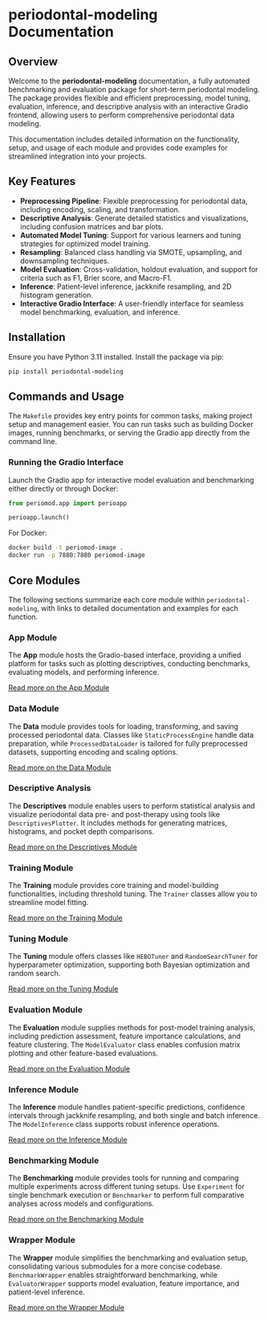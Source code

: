 # periodontal-modeling Documentation

## Overview

Welcome to the **periodontal-modeling** documentation, a fully automated benchmarking and evaluation package for short-term periodontal modeling. The package provides flexible and efficient preprocessing, model tuning, evaluation, inference, and descriptive analysis with an interactive Gradio frontend, allowing users to perform comprehensive periodontal data modeling.

This documentation includes detailed information on the functionality, setup, and usage of each module and provides code examples for streamlined integration into your projects.

## Key Features

- **Preprocessing Pipeline**: Flexible preprocessing for periodontal data, including encoding, scaling, and transformation.
- **Descriptive Analysis**: Generate detailed statistics and visualizations, including confusion matrices and bar plots.
- **Automated Model Tuning**: Support for various learners and tuning strategies for optimized model training.
- **Resampling**: Balanced class handling via SMOTE, upsampling, and downsampling techniques.
- **Model Evaluation**: Cross-validation, holdout evaluation, and support for criteria such as F1, Brier score, and Macro-F1.
- **Inference**: Patient-level inference, jackknife resampling, and 2D histogram generation.
- **Interactive Gradio Interface**: A user-friendly interface for seamless model benchmarking, evaluation, and inference.

## Installation

Ensure you have Python 3.11 installed. Install the package via pip:

```bash
pip install periodontal-modeling
```

## Commands and Usage

The `Makefile` provides key entry points for common tasks, making project setup and management easier. You can run tasks such as building Docker images, running benchmarks, or serving the Gradio app directly from the command line.

### Running the Gradio Interface
Launch the Gradio app for interactive model evaluation and benchmarking either directly or through Docker:

```python
from periomod.app import perioapp

perioapp.launch()
```

For Docker:

```bash
docker build -t periomod-image .
docker run -p 7880:7880 periomod-image
```

## Core Modules
The following sections summarize each core module within `periodontal-modeling`, with links to detailed documentation and examples for each function.

### App Module

The **App** module hosts the Gradio-based interface, providing a unified platform for tasks such as plotting descriptives, conducting benchmarks, evaluating models, and performing inference.

[Read more on the App Module](reference/app/index.md)

### Data Module

The **Data** module provides tools for loading, transforming, and saving processed periodontal data. Classes like `StaticProcessEngine` handle data preparation, while `ProcessedDataLoader` is tailored for fully preprocessed datasets, supporting encoding and scaling options.

[Read more on the Data Module](reference/data/index.md)

### Descriptive Analysis

The **Descriptives** module enables users to perform statistical analysis and visualize periodontal data pre- and post-therapy using tools like `DescriptivesPlotter`. It includes methods for generating matrices, histograms, and pocket depth comparisons.

[Read more on the Descriptives Module](reference/descriptives/index.md)


### Training Module

The **Training** module provides core training and model-building functionalities, including threshold tuning. The `Trainer` classes allow you to streamline model fitting.

[Read more on the Training Module](reference/training/index.md)

### Tuning Module

The **Tuning** module offers classes like `HEBOTuner` and `RandomSearchTuner` for hyperparameter optimization, supporting both Bayesian optimization and random search.

[Read more on the Tuning Module](reference/tuning/index.md)

### Evaluation Module

The **Evaluation** module supplies methods for post-model training analysis, including prediction assessment, feature importance calculations, and feature clustering. The `ModelEvaluator` class enables confusion matrix plotting and other feature-based evaluations.

[Read more on the Evaluation Module](reference/evaluation/index.md)

### Inference Module

The **Inference** module handles patient-specific predictions, confidence intervals through jackknife resampling, and both single and batch inference. The `ModelInference` class supports robust inference operations.

[Read more on the Inference Module](reference/inference/index.md)

### Benchmarking Module

The **Benchmarking** module provides tools for running and comparing multiple experiments across different tuning setups. Use `Experiment` for single benchmark execution or `Benchmarker` to perform full comparative analyses across models and configurations.

[Read more on the Benchmarking Module](reference/benchmarking/index.md)

### Wrapper Module

The **Wrapper** module simplifies the benchmarking and evaluation setup, consolidating various submodules for a more concise codebase. `BenchmarkWrapper` enables straightforward benchmarking, while `EvaluatorWrapper` supports model evaluation, feature importance, and patient-level inference.

[Read more on the Wrapper Module](reference/wrapper/index.md)
